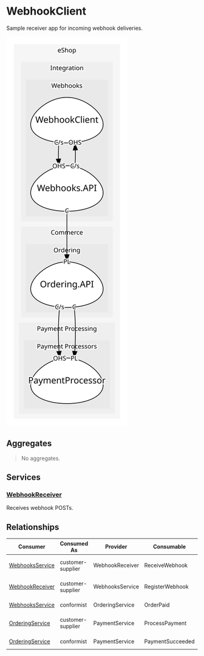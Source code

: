 

# WebhookClient
Sample receiver app for incoming webhook deliveries.

![contextmap](./contextmap.svg)

## Aggregates
> No aggregates.
	
## Services

### [WebhookReceiver](services/webhook_receiver/index.md)
Receives webhook POSTs.



## Relationships
| Consumer | Consumed As | Provider | Consumable | Provided As |
| --- | --- | --- | --- | --- |
| [WebhooksService](../webhooks.api/services/webhooks_service/index.md) | customer-supplier | WebhookReceiver | ReceiveWebhook | open-host-service |
| [WebhookReceiver](services/webhook_receiver/index.md) | customer-supplier | WebhooksService | RegisterWebhook | open-host-service |
| [WebhooksService](../webhooks.api/services/webhooks_service/index.md) | conformist | OrderingService | OrderPaid | published-language |
| [OrderingService](../../../../../commerce/subdomains/ordering/boundedcontexts/ordering.api/services/ordering_service/index.md) | customer-supplier | PaymentService | ProcessPayment | open-host-service |
| [OrderingService](../../../../../commerce/subdomains/ordering/boundedcontexts/ordering.api/services/ordering_service/index.md) | conformist | PaymentService | PaymentSucceeded | published-language |


